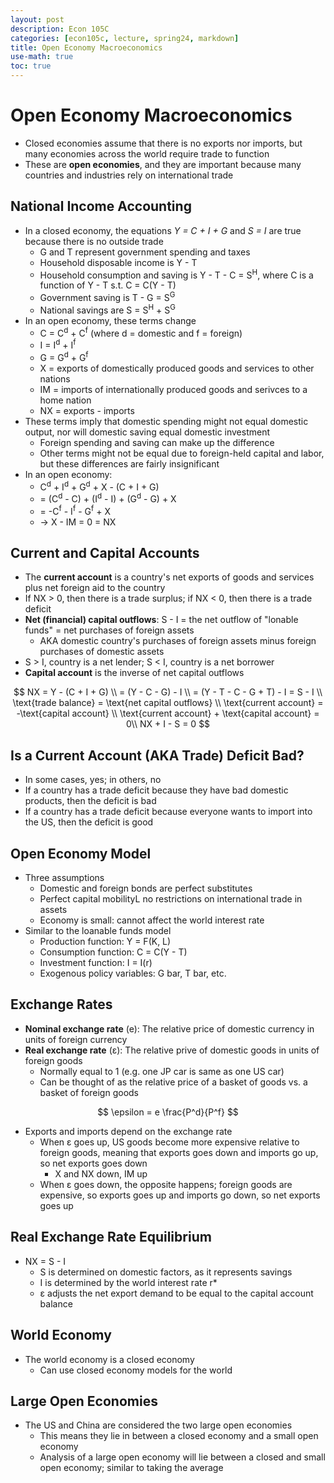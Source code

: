 ```yaml
---
layout: post
description: Econ 105C
categories: [econ105c, lecture, spring24, markdown]
title: Open Economy Macroeconomics
use-math: true
toc: true
---
```


# Open Economy Macroeconomics

- Closed economies assume that there is no exports nor imports, but many economies across the world require trade to function
- These are **open economies**, and they are important because many countries and industries rely on international trade

## National Income Accounting

- In a closed economy, the equations *Y = C + I + G* and *S = I* are true because there is no outside trade
    - G and T represent government spending and taxes
    - Household disposable income is Y - T
    - Household consumption and saving is Y - T - C = S<sup>H</sup>, where C is a function of Y - T s.t. C = C(Y - T)
    - Government saving is T - G = S<sup>G</sup>
    - National savings are S = S<sup>H</sup> + S<sup>G</sup>
- In an open economy, these terms change
    - C = C<sup>d</sup> + C<sup>f</sup> (where d = domestic and f = foreign)
    - I = I<sup>d</sup> + I<sup>f</sup>
    - G = G<sup>d</sup> + G<sup>f</sup>
    - X = exports of domestically produced goods and services to other nations
    - IM = imports of internationally produced goods and serivces to a home nation
    - NX = exports - imports
- These terms imply that domestic spending might not equal domestic output, nor will domestic saving equal domestic investment
    - Foreign spending and saving can make up the difference
    - Other terms might not be equal due to foreign-held capital and labor, but these differences are fairly insignificant
- In an open economy:
    - C<sup>d</sup> + I<sup>d</sup> + G<sup>d</sup> + X - (C + I + G)
    - = (C<sup>d</sup> - C) + (I<sup>d</sup> - I) + (G<sup>d</sup> - G) + X
    - = -C<sup>f</sup> - I<sup>f</sup> - G<sup>f</sup> + X
    - -> X - IM = 0 = NX

## Current and Capital Accounts

- The **current account** is a country's net exports of goods and services plus net foreign aid to the country
- If NX > 0, then there is a trade surplus; if NX < 0, then there is a trade deficit
- **Net (financial) capital outflows**: S - I = the net outflow of "lonable funds" = net purchases of foreign assets
    - AKA domestic country's purchases of foreign assets minus foreign purchases of domestic assets
- S > I, country is a net lender; S < I, country is a net borrower
- **Capital account** is the inverse of net capital outflows

$$
NX = Y - (C + I + G) \\
= (Y - C - G) - I \\
= (Y - T - C - G + T) - I = S - I \\
\text{trade balance} = \text{net capital outflows} \\
\text{current account} = -\text{capital account} \\
\text{current account} + \text{capital account} = 0\\
NX + I - S = 0
$$

## Is a Current Account (AKA Trade) Deficit Bad?

- In some cases, yes; in others, no
- If a country has a trade deficit because they have bad domestic products, then the deficit is bad
- If a country has a trade deficit because everyone wants to import into the US, then the deficit is good

## Open Economy Model

- Three assumptions
    - Domestic and foreign bonds are perfect substitutes
    - Perfect capital mobilityL no restrictions on international trade in assets
    - Economy is small: cannot affect the world interest rate
- Similar to the loanable funds model
    - Production function: Y = F(K, L)
    - Consumption function: C = C(Y - T)
    - Investment function: I = I(r)
    - Exogenous policy variables: G bar, T bar, etc.

## Exchange Rates

- **Nominal exchange rate** (e): The relative price of domestic currency in units of foreign currency
- **Real exchange rate** (ε): The relative prive of domestic goods in units of foreign goods
    - Normally equal to 1 (e.g. one JP car is same as one US car)
    - Can be thought of as the relative price of a basket of goods vs. a basket of foreign goods

$$
\epsilon = e \frac{P^d}{P^f}
$$

- Exports and imports depend on the exchange rate
    - When ε goes up, US goods become more expensive relative to foreign goods, meaning that exports goes down and imports go up, so net exports goes down
        - X and NX down, IM up
    - When ε goes down, the opposite happens; foreign goods are expensive, so exports goes up and imports go down, so net exports goes up

## Real Exchange Rate Equilibrium

- NX = S - I
    - S is determined on domestic factors, as it represents savings
    - I is determined by the world interest rate r*
    - ε adjusts the net export demand to be equal to the capital account balance

## World Economy
- The world economy is a closed economy
    - Can use closed economy models for the world 


## Large Open Economies

- The US and China are considered the two large open economies
    - This means they lie in between a closed economy and a small open economy
    - Analysis of a large open economy will lie between a closed and small open economy; similar to taking the average
    